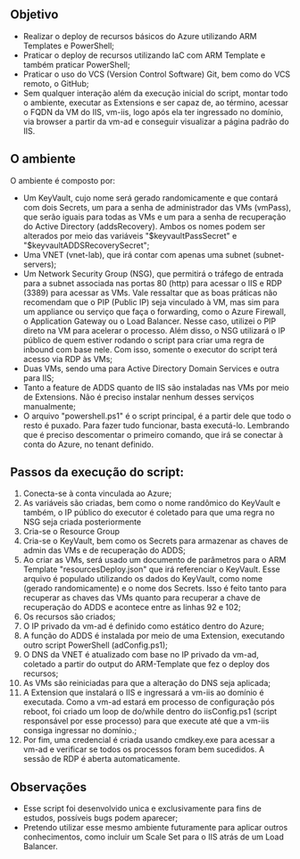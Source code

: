 ## Objetivo

* Realizar o deploy de recursos básicos do Azure utilizando ARM Templates e PowerShell;
* Praticar o deploy de recursos utilizando IaC com ARM Template e também praticar PowerShell;
* Praticar o uso do VCS (Version Control Software) Git, bem como do VCS remoto, o GitHub;
* Sem qualquer interação além da execução inicial do script, montar todo o ambiente, executar as Extensions e ser capaz de, ao término, acessar o FQDN da VM do IIS, vm-iis, logo após ela ter ingressado no domínio, via browser a partir da vm-ad e conseguir visualizar a página padrão do IIS.

## O ambiente

O ambiente é composto por:

* Um KeyVault, cujo nome será gerado randomicamente e que contará com dois Secrets, um para a senha de administrador das VMs (vmPass), que serão iguais para todas as VMs e um para a senha de recuperação do Active Directory (addsRecovery). Ambos os nomes podem ser alterados por meio das variáveis "$keyvaultPassSecret" e "$keyvaultADDSRecoverySecret";
* Uma VNET (vnet-lab), que irá contar com apenas uma subnet (subnet-servers);
* Um Network Security Group (NSG), que permitirá o tráfego de entrada para a subnet associada nas portas 80 (http) para acessar o IIS e RDP (3389) para acessar as VMs. Vale ressaltar que as boas práticas não recomendam que o PIP (Public IP) seja vinculado à VM, mas sim para um appliance ou serviço que faça o forwarding, como o Azure Firewall, o Application Gateway ou o Load Balancer. Nesse caso, utilizei o PIP direto na VM para acelerar o processo. Além disso, o NSG utilizará o IP público de quem estiver rodando o script para criar uma regra de inbound com base nele. Com isso, somente o executor do script terá acesso via RDP às VMs;
* Duas VMs, sendo uma para Active Directory Domain Services e outra para IIS;
* Tanto a feature de ADDS quanto de IIS são instaladas nas VMs por meio de Extensions. Não é preciso instalar nenhum desses serviços manualmente;
* O arquivo "powershell.ps1" é o script principal, é a partir dele que todo o resto é puxado. Para fazer tudo funcionar, basta executá-lo. Lembrando que é preciso descomentar o primeiro comando, que irá se conectar à conta do Azure, no tenant definido.

## Passos da execução do script:

1. Conecta-se à conta vinculada ao Azure;
2. As variáveis são criadas, bem como o nome randômico do KeyVault e também, o IP público do executor é coletado para que uma regra no NSG seja criada posteriormente
3. Cria-se o Resource Group
4. Cria-se o KeyVault, bem como os Secrets para armazenar as chaves de admin das VMs e de recuperação do ADDS;
5. Ao criar as VMs, será usado um documento de parâmetros para o ARM Template "resourcesDeploy.json" que irá referenciar o KeyVault. Esse arquivo é populado utilizando os dados do KeyVault, como nome (gerado randomicamente) e o nome dos Secrets. Isso é feito tanto para recuperar as chaves das VMs quanto para recuperar a chave de recuperação do ADDS e acontece entre as linhas 92 e 102;
6. Os recursos são criados;
7. O IP privado da vm-ad é definido como estático dentro do Azure;
8. A função do ADDS é instalada por meio de uma Extension, executando outro script PowerShell (adConfig.ps1);
9. O DNS da VNET é atualizado com base no IP privado da vm-ad, coletado a partir do output do ARM-Template que fez o deploy dos recursos;
10. As VMs são reiniciadas para que a alteração do DNS seja aplicada;
11. A Extension que instalará o IIS e ingressará a vm-iis ao domínio é executada. Como a vm-ad estará em processo de configuração pós reboot, foi criado um loop de do/while dentro do iisConfig.ps1 (script responsável por esse processo) para que execute até que a vm-iis consiga ingressar no domínio.;
12. Por fim, uma credencial é criada usando cmdkey.exe para acessar a vm-ad e verificar se todos os processos foram bem sucedidos. A sessão de RDP é aberta automaticamente.

## Observações

* Esse script foi desenvolvido unica e exclusivamente para fins de estudos, possíveis bugs podem aparecer;
* Pretendo utilizar esse mesmo ambiente futuramente para aplicar outros conhecimentos, como incluir um Scale Set para o IIS atrás de um Load Balancer.